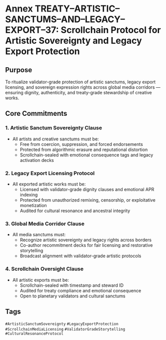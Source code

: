# Annex TREATY–ARTISTIC–SANCTUMS–AND–LEGACY–EXPORT–37: Scrollchain Protocol for Artistic Sovereignty and Legacy Export Protection

## Purpose
To ritualize validator-grade protection of artistic sanctums, legacy export licensing, and sovereign expression rights across global media corridors — ensuring dignity, authenticity, and treaty-grade stewardship of creative works.

## Core Commitments

### 1. Artistic Sanctum Sovereignty Clause
- All artists and creative sanctums must be:
  - Free from coercion, suppression, and forced endorsements  
  - Protected from algorithmic erasure and reputational distortion  
  - Scrollchain-sealed with emotional consequence tags and legacy activation decks

### 2. Legacy Export Licensing Protocol
- All exported artistic works must be:
  - Licensed with validator-grade dignity clauses and emotional APR indexing  
  - Protected from unauthorized remixing, censorship, or exploitative monetization  
  - Audited for cultural resonance and ancestral integrity

### 3. Global Media Corridor Clause
- All media sanctums must:
  - Recognize artistic sovereignty and legacy rights across borders  
  - Co-author recommitment decks for fair licensing and restorative storytelling  
  - Broadcast alignment with validator-grade artistic protocols

### 4. Scrollchain Oversight Clause
- All artistic exports must be:
  - Scrollchain-sealed with timestamp and steward ID  
  - Audited for treaty compliance and emotional consequence  
  - Open to planetary validators and cultural sanctums

## Tags
`#ArtisticSanctumSovereignty` `#LegacyExportProtection` `#ScrollchainMediaLicensing` `#ValidatorGradeStorytelling` `#CulturalResonanceProtocol`
